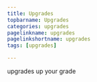 ```yaml
---
title: Upgrades
topbarname: Upgrades
categories: upgrades
pagelinkname: upgrades
pagelinkshortname: upgrades
tags: [upgrades]

---
```


upgrades up your grade